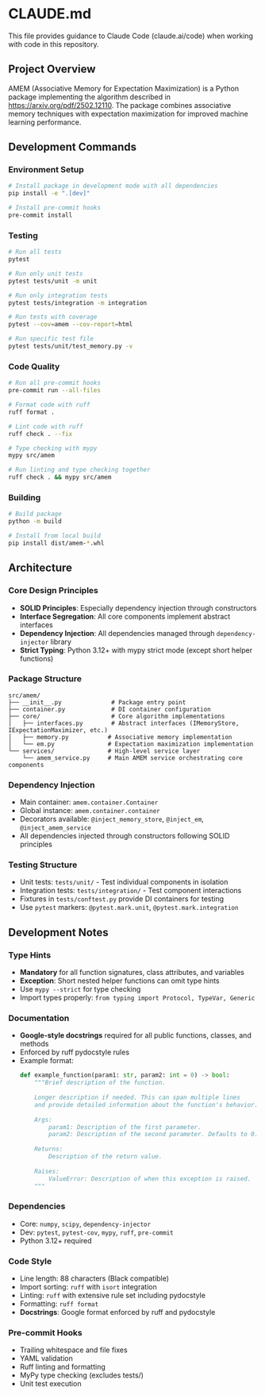 # CLAUDE.md

This file provides guidance to Claude Code (claude.ai/code) when working with code in this repository.

## Project Overview
AMEM (Associative Memory for Expectation Maximization) is a Python package implementing the algorithm described in https://arxiv.org/pdf/2502.12110. The package combines associative memory techniques with expectation maximization for improved machine learning performance.

## Development Commands

### Environment Setup
```bash
# Install package in development mode with all dependencies
pip install -e ".[dev]"

# Install pre-commit hooks
pre-commit install
```

### Testing
```bash
# Run all tests
pytest

# Run only unit tests
pytest tests/unit -m unit

# Run only integration tests  
pytest tests/integration -m integration

# Run tests with coverage
pytest --cov=amem --cov-report=html

# Run specific test file
pytest tests/unit/test_memory.py -v
```

### Code Quality
```bash
# Run all pre-commit hooks
pre-commit run --all-files

# Format code with ruff
ruff format .

# Lint code with ruff
ruff check . --fix

# Type checking with mypy
mypy src/amem

# Run linting and type checking together
ruff check . && mypy src/amem
```

### Building
```bash
# Build package
python -m build

# Install from local build
pip install dist/amem-*.whl
```

## Architecture

### Core Design Principles
- **SOLID Principles**: Especially dependency injection through constructors
- **Interface Segregation**: All core components implement abstract interfaces
- **Dependency Injection**: All dependencies managed through `dependency-injector` library
- **Strict Typing**: Python 3.12+ with mypy strict mode (except short helper functions)

### Package Structure
```
src/amem/
├── __init__.py              # Package entry point
├── container.py             # DI container configuration
├── core/                    # Core algorithm implementations
│   ├── interfaces.py        # Abstract interfaces (IMemoryStore, IExpectationMaximizer, etc.)
│   ├── memory.py           # Associative memory implementation
│   └── em.py               # Expectation maximization implementation
└── services/               # High-level service layer
    └── amem_service.py     # Main AMEM service orchestrating core components
```

### Dependency Injection
- Main container: `amem.container.Container`
- Global instance: `amem.container.container`
- Decorators available: `@inject_memory_store`, `@inject_em`, `@inject_amem_service`
- All dependencies injected through constructors following SOLID principles

### Testing Structure
- Unit tests: `tests/unit/` - Test individual components in isolation
- Integration tests: `tests/integration/` - Test component interactions
- Fixtures in `tests/conftest.py` provide DI containers for testing
- Use `pytest` markers: `@pytest.mark.unit`, `@pytest.mark.integration`

## Development Notes

### Type Hints
- **Mandatory** for all function signatures, class attributes, and variables
- **Exception**: Short nested helper functions can omit type hints
- Use `mypy --strict` for type checking
- Import types properly: `from typing import Protocol, TypeVar, Generic`

### Documentation
- **Google-style docstrings** required for all public functions, classes, and methods
- Enforced by ruff pydocstyle rules
- Example format:
  ```python
  def example_function(param1: str, param2: int = 0) -> bool:
      """Brief description of the function.
      
      Longer description if needed. This can span multiple lines
      and provide detailed information about the function's behavior.
      
      Args:
          param1: Description of the first parameter.
          param2: Description of the second parameter. Defaults to 0.
          
      Returns:
          Description of the return value.
          
      Raises:
          ValueError: Description of when this exception is raised.
      """
  ```

### Dependencies
- Core: `numpy`, `scipy`, `dependency-injector`
- Dev: `pytest`, `pytest-cov`, `mypy`, `ruff`, `pre-commit`
- Python 3.12+ required

### Code Style
- Line length: 88 characters (Black compatible)
- Import sorting: `ruff` with `isort` integration
- Linting: `ruff` with extensive rule set including pydocstyle
- Formatting: `ruff format`
- **Docstrings**: Google format enforced by ruff and pydocstyle

### Pre-commit Hooks
- Trailing whitespace and file fixes
- YAML validation
- Ruff linting and formatting
- MyPy type checking (excludes tests/)
- Unit test execution